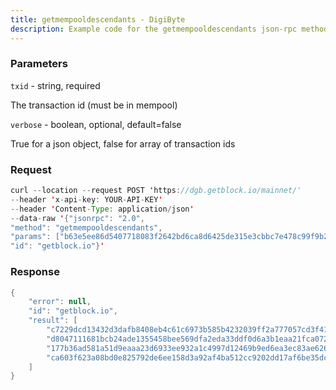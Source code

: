 ```yaml
---
title: getmempooldescendants - DigiByte
description: Example code for the getmempooldescendants json-rpc method. Сomplete guide on how to use getmempooldescendants json-rpc in GetBlock.io Web3 documentation.
---
```


### Parameters


`txid` - string, required

The transaction id (must be in mempool)

`verbose` - boolean, optional, default=false

True for a json object, false for array of transaction ids

### Request

``` java
curl --location --request POST 'https://dgb.getblock.io/mainnet/' 
--header 'x-api-key: YOUR-API-KEY' 
--header 'Content-Type: application/json' 
--data-raw '{"jsonrpc": "2.0",
"method": "getmempooldescendants",
"params": ["b63e5ee86d5407718083f2642bd6ca8d6425de315e3cbbc7e478c99f9b295056", false],
"id": "getblock.io"}'
```

###  Response

``` java
{
    "error": null,
    "id": "getblock.io",
    "result": [
        "c7229dcd13432d3dafb8408eb4c61c6973b585b4232039ff2a777057cd3f419f",
        "d8047111681bcb24ade1355458bee569dfa2eda33ddf0d6a3b1eaa21fca0729b",
        "177b36ad581a51d9eaaa23d6933ee932a1c4997d12469b9ed6ea3ec83ae626c8",
        "ca603f623a08bd0e825792de6ee158d3a92af4ba512cc9202dd17af6be35dcd3"
    ]
}
```

